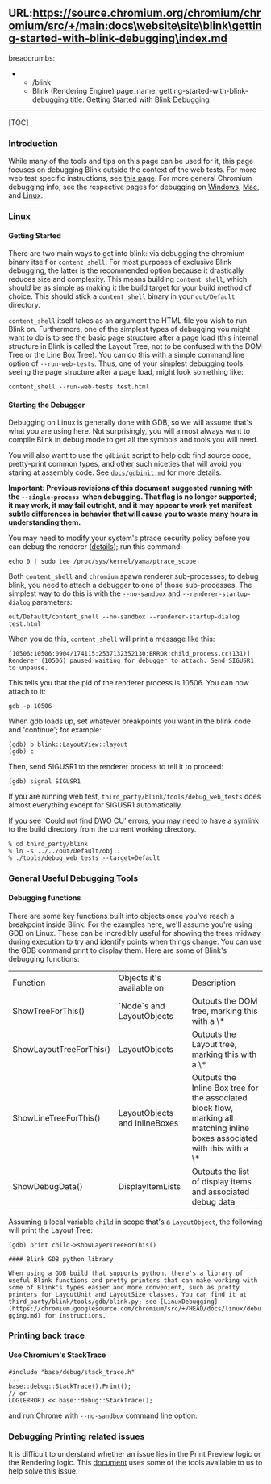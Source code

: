 URL:https://source.chromium.org/chromium/chromium/src/+/main:docs\website\site\blink\getting-started-with-blink-debugging\index.md
---
breadcrumbs:
- - /blink
  - Blink (Rendering Engine)
page_name: getting-started-with-blink-debugging
title: Getting Started with Blink Debugging
---

[TOC]

### Introduction

While many of the tools and tips on this page can be used for it, this page
focuses on debugging Blink outside the context of the web tests. For more web
test specific instructions, see [this
page](https://chromium.googlesource.com/chromium/src/+/HEAD/docs/testing/web_tests.md).
For more general Chromium debugging info, see the respective pages for debugging
on [Windows](/developers/how-tos/debugging-on-windows),
[Mac](/developers/how-tos/debugging-on-os-x), and
[Linux](https://chromium.googlesource.com/chromium/src/+/HEAD/docs/linux_debugging.md).

### Linux

#### Getting Started

There are two main ways to get into blink: via debugging the chromium binary
itself or `content_shell`. For most purposes of exclusive Blink debugging, the
latter is the recommended option because it drastically reduces size and
complexity. This means building `content_shell`, which should be as simple as
making it the build target for your build method of choice. This should stick a
`content_shell` binary in your `out/Default` directory.

`content_shell` itself takes as an argument the HTML file you wish to run Blink
on. Furthermore, one of the simplest types of debugging you might want to do is
to see the basic page structure after a page load (this internal structure in
Blink is called the Layout Tree, not to be confused with the DOM Tree or the
Line Box Tree). You can do this with a simple command line option of
`--run-web-tests`. Thus, one of your simplest debugging tools, seeing the page
structure after a page load, might look something like:

```none
content_shell --run-web-tests test.html
```

#### Starting the Debugger

Debugging on Linux is generally done with GDB, so we will assume that's what you
are using here. Not surprisingly, you will almost always want to compile Blink
in debug mode to get all the symbols and tools you will need.

You will also want to use the `gdbinit` script to help gdb find source code,
pretty-print common types, and other such niceties that will avoid you staring
at assembly code. See
[`docs/gdbinit.md`](https://chromium.googlesource.com/chromium/src/+/HEAD/docs/gdbinit.md)
for more details.

**Important: Previous revisions of this document suggested running with the
`--single-process `when debugging. That flag is no longer supported; it may
work, it may fail outright, and it may appear to work yet manifest subtle
differences in behavior that will cause you to waste many hours in understanding
them.**

You may need to modify your system's ptrace security policy before you can debug
the renderer
([details](http://askubuntu.com/questions/41629/after-upgrade-gdb-wont-attach-to-process));
run this command:

```none
echo 0 | sudo tee /proc/sys/kernel/yama/ptrace_scope
```

Both `content_shell` and `chromium` spawn renderer sub-processes; to debug
blink, you need to attach a debugger to one of those sub-processes. The simplest
way to do this is with the `--no-sandbox` and `--renderer-startup-dialog`
parameters:

```none
out/Default/content_shell --no-sandbox --renderer-startup-dialog test.html
```

When you do this, `content_shell` will print a message like this:

```none
[10506:10506:0904/174115:2537132352130:ERROR:child_process.cc(131)] Renderer (10506) paused waiting for debugger to attach. Send SIGUSR1 to unpause.
```

This tells you that the pid of the renderer process is 10506. You can now attach
to it:

```none
gdb -p 10506
```

When gdb loads up, set whatever breakpoints you want in the blink code and
'continue'; for example:

```none
(gdb) b blink::LayoutView::layout
(gdb) c
```

Then, send SIGUSR1 to the renderer process to tell it to proceed:

```none
(gdb) signal SIGUSR1
```

If you are running web test, `third_party/blink/tools/debug_web_tests` does
almost everything except for SIGUSR1 automatically.

If you see 'Could not find DWO CU' errors, you may need to have a symlink to the
build directory from the current working directory.

```none
% cd third_party/blink
% ln -s ../../out/Default/obj .
% ./tools/debug_web_tests --target=Default
```

### General Useful Debugging Tools

#### Debugging functions

There are some key functions built into objects once you've reach a breakpoint
inside Blink. For the examples here, we'll assume you're using GDB on Linux.
These can be incredibly useful for showing the trees midway during execution to
try and identify points when things change. You can use the GDB command print to
display them. Here are some of Blink's debugging functions:

<table>
<tr>
<td> Function</td>
<td>Objects it's available on </td>
<td>Description</td>
</tr>
<tr>
<td> ShowTreeForThis()</td>
<td>`Node`s and LayoutObjects</td>
<td>Outputs the DOM tree, marking this with a \*</td>
</tr>
<tr>
<td> ShowLayoutTreeForThis()</td>
<td>LayoutObjects</td>
<td>Outputs the Layout tree, marking this with a \*</td>
</tr>
<tr>
<td> ShowLineTreeForThis()</td>
<td>LayoutObjects and InlineBoxes</td>
<td>Outputs the Inline Box tree for the associated block flow, marking all matching inline boxes associated with this with a \*</td>
</tr>
<tr>
<td> ShowDebugData()</td>
<td>DisplayItemLists</td>
<td>Outputs the list of display items and associated debug data</td>
</tr>
</table>

Assuming a local variable `child` in scope that's a `LayoutObject`, the
following will print the Layout Tree:

```none
(gdb) print child->showLayerTreeForThis()
```

`#### Blink GDB python library`

`When using a GDB build that supports python, there's a library of useful Blink
functions and pretty printers that can make working with some of Blink's types
easier and more convenient, such as pretty printers for LayoutUnit and
LayoutSize classes. You can find it at third_party/blink/tools/gdb/blink.py; see
[LinuxDebugging](https://chromium.googlesource.com/chromium/src/+/HEAD/docs/linux/debugging.md)
for instructions.`

### Printing back trace

#### Use Chromium's StackTrace

```none
#include "base/debug/stack_trace.h"
...
base::debug::StackTrace().Print();
// or
LOG(ERROR) << base::debug::StackTrace();
```

and run Chrome with `--no-sandbox` command line option.

### Debugging Printing related issues

It is difficult to understand whether an issue lies in the Print Preview logic
or the Rendering logic. This
[document](https://docs.google.com/document/d/1aK27hiUPEm75OD4Dw2yQ9CmNDkLjL7_ZzglLdHW6UzQ/edit?usp=sharing)
uses some of the tools available to us to help solve this issue.

